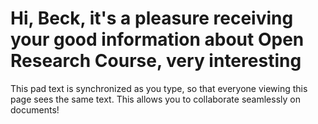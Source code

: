 # Hi, Beck, it's a pleasure receiving your good information about Open Research Course, very interesting 

This pad text is synchronized as you type, so that everyone viewing this page sees the same text.  This allows you to collaborate seamlessly on documents!